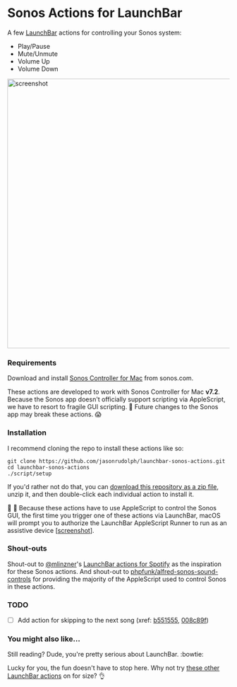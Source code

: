 # Sonos Actions for LaunchBar

A few [LaunchBar][] actions for controlling your Sonos system:

- Play/Pause
- Mute/Unmute
- Volume Up
- Volume Down

<img width="610" alt="screenshot" src="https://cloud.githubusercontent.com/assets/2988/24083379/43dd6032-0cac-11e7-947b-bbfee052c71f.png">

### Requirements

Download and install [Sonos Controller for Mac](http://www.sonos.com/en-us/controller-app) from sonos.com.

These actions are developed to work with Sonos Controller for Mac **v7.2**. Because the Sonos app doesn't officially support scripting via AppleScript, we have to resort to fragile GUI scripting. 🙈 Future changes to the Sonos app may break these actions. 😱

### Installation

I recommend cloning the repo to install these actions like so:

```
git clone https://github.com/jasonrudolph/launchbar-sonos-actions.git
cd launchbar-sonos-actions
./script/setup
```

If you'd rather not do that, you can [download this repository as a zip file][zip], unzip it, and then double-click each individual action to install it.

📣 👋 Because these actions have to use AppleScript to control the Sonos GUI, the first time you trigger one of these actions via LaunchBar, macOS will prompt you to authorize the LaunchBar AppleScript Runner to run as an assistive device [[screenshot](https://cloud.githubusercontent.com/assets/2988/24083596/5ae7a73e-0cb0-11e7-8819-6e89f1c0220a.png)].

### Shout-outs

Shout-out to [@mlinzner](https://github.com/mlinzner)'s [LaunchBar actions for Spotify][mlinzner-launchbar-for-spotify] as the inspiration for these Sonos actions. And shout-out to [phpfunk/alfred-sonos-sound-controls][phpfunk-alfred-for-sonos] for providing the majority of the AppleScript used to control Sonos in these actions.

### TODO

- [ ] Add action for skipping to the next song (xref: [b551555](https://github.com/jasonrudolph/launchbar-sonos-actions/commit/b55155527023788cebb642c7b8f126d1c6273e89), [008c89f](https://github.com/jasonrudolph/launchbar-sonos-actions/commit/008c89f585b8b967da17441c23fa69b593696fae))

### You might also like...

Still reading? Dude, you're pretty serious about LaunchBar. :bowtie:

Lucky for you, the fun doesn't have to stop here. Why not try [these other LaunchBar actions][jasonrudolph-launchbar-repos] on for size? 👌

[jasonrudolph-launchbar-repos]: https://github.com/search?utf8=%E2%9C%93&q=topic%3Alaunchbar+user%3Ajasonrudolph&type=Repositories&ref=searchresults
[launchbar]: https://www.obdev.at/products/launchbar
[mlinzner-launchbar-for-spotify]: https://github.com/mlinzner/LaunchBarActions/tree/9660d54a6bec1ef6138f5f3440f7a35966c5e67a/actions/Control%20Spotify
[phpfunk-alfred-for-sonos]: https://github.com/phpfunk/alfred-sonos-sound-controls/tree/d6051dee7c7108e690cf7a01b8ddd7443a480d36
[zip]: https://github.com/jasonrudolph/launchbar-sonos-actions/archive/master.zip
